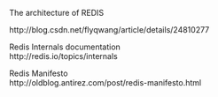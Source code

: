 <p>The architecture of REDIS</p>
<p>http://blog.csdn.net/flyqwang/article/details/24810277</p>
<p>Redis Internals documentation<br />http://redis.io/topics/internals</p>
<p>Redis Manifesto<br />http://oldblog.antirez.com/post/redis-manifesto.html</p>
<h1>&nbsp;</h1>